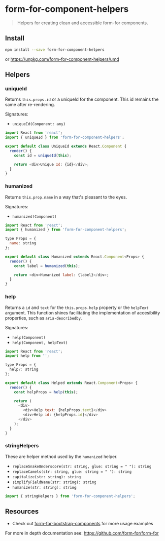 # form-for-component-helpers

> Helpers for creating clean and accessible form-for components.

## Install

```sh
npm install --save form-for-component-helpers
```

or https://unpkg.com/form-for-component-helpers/umd

## Helpers

### uniqueId

Returns `this.props.id` or a uniqueId for the component. This id remains the same after re-rendering.

Signatures:

* `uniqueId(Component: any)`

```javascript
import React from 'react';
import { uniqueId } from 'form-for-component-helpers';

export default class UniqueId extends React.Component {
  render() {
    const id = uniqueId(this);

    return <div>Unique Id: {id}</div>;
  }
}
```

### humanized

Returns `this.prop.name` in a way that's pleasant to the eyes.

Signatures:

* `humanized(Component)`

```javascript
import React from 'react';
import { humanized } from 'form-for-component-helpers';

type Props = {
  name: string
};

export default class Humanized extends React.Component<Props> {
  render() {
    const label = humanized(this);

    return <div>Humanized label: {label}</div>;
  }
}
```

### help

Returns a `id` and `text` for the `this.props.help` property or the `helpText` argument. This function shines facilitating the implementation of accesibility properties, such as `aria-describedby`.

Signatures:

* `help(Component)`
* `help(Component, helpText)`

```javascript
import React from 'react';
import help from '';

type Props = {
  help?: string
};

export default class Helped extends React.Component<Props> {
  render() {
    const helpProps = help(this);

    return (
      <div>
        <div>Help text: {helpProps.text}</div>
        <div>Help id: {helpProps.id}</div>
      </div>
    );
  }
}
```

### stringHelpers

These are helper method used by the `humanized` helper.

* `replaceSnakeUnderscore(str: string, glue: string = " "): string`
* `replaceCamels(str: string, glue: string = " "): string`
* `capitalize(str: string): string`
* `simplifyFieldName(str: string): string`
* `humanize(str: string): string`

```javascript
import { stringHelpers } from 'form-for-component-helpers';
```

## Resources

* Check out [form-for-bootstrap-components](https://github.com/form-for/packages/form-for-bootstrap-components) for more usage examples

For more in depth documentation see: https://github.com/form-for/form-for
